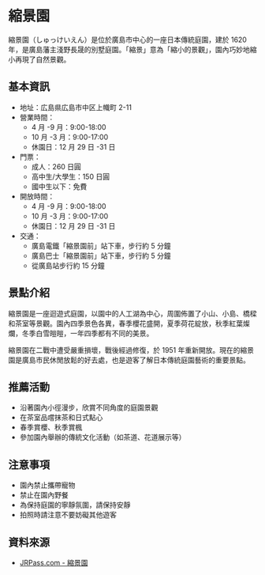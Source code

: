 # 縮景園

縮景園（しゅっけいえん）是位於廣島市中心的一座日本傳統庭園，建於 1620 年，是廣島藩主淺野長晟的別墅庭園。「縮景」意為「縮小的景觀」，園內巧妙地縮小再現了自然景觀。

## 基本資訊

- 地址：広島県広島市中区上幟町 2-11
- 營業時間：
  - 4 月 -9 月：9:00-18:00
  - 10 月 -3 月：9:00-17:00
  - 休園日：12 月 29 日 -31 日
- 門票：
  - 成人：260 日圓
  - 高中生/大學生：150 日圓
  - 國中生以下：免費
- 開放時間：
  - 4 月 -9 月：9:00-18:00
  - 10 月 -3 月：9:00-17:00
  - 休園日：12 月 29 日 -31 日
- 交通：
  - 廣島電鐵「縮景園前」站下車，步行約 5 分鐘
  - 廣島巴士「縮景園前」站下車，步行約 5 分鐘
  - 從廣島站步行約 15 分鐘

## 景點介紹

縮景園是一座迴遊式庭園，以園中的人工湖為中心，周圍佈置了小山、小島、橋樑和茶室等景觀。園內四季景色各異，春季櫻花盛開，夏季荷花綻放，秋季紅葉燦爛，冬季白雪皚皚，一年四季都有不同的美景。

縮景園在二戰中遭受嚴重損壞，戰後經過修復，於 1951 年重新開放。現在的縮景園是廣島市民休閒放鬆的好去處，也是遊客了解日本傳統庭園藝術的重要景點。

## 推薦活動

- 沿著園內小徑漫步，欣賞不同角度的庭園景觀
- 在茶室品嚐抹茶和日式點心
- 春季賞櫻、秋季賞楓
- 參加園內舉辦的傳統文化活動（如茶道、花道展示等）

## 注意事項

- 園內禁止攜帶寵物
- 禁止在園內野餐
- 為保持庭園的寧靜氛圍，請保持安靜
- 拍照時請注意不要妨礙其他遊客

## 資料來源

- [JRPass.com - 縮景園](https://www.jrpass.com/blog/shukkeien-garden)
